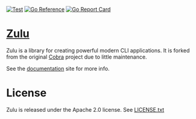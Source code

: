 [![Test](https://github.com/zulucmd/zulu/actions/workflows/test.yml/badge.svg)](https://github.com/zulucmd/zulu/actions/workflows/test.yml)
[![Go Reference](https://pkg.go.dev/badge/github.com/zulucmd/zulu.svg)](https://pkg.go.dev/github.com/zulucmd/zulu)
[![Go Report Card](https://goreportcard.com/badge/github.com/zulucmd/zulu)](https://goreportcard.com/report/github.com/zulucmd/zulu)

# [Zulu](https://zulucmd.github.io/zulu)

Zulu is a library for creating powerful modern CLI applications. It is forked from the original [Cobra](https://github.com/spf13/cobra) project due to little maintenance.

See the [documentation](https://zulucmd.github.io/zulu) site for more info.

# License

Zulu is released under the Apache 2.0 license. See [LICENSE.txt](LICENSE.txt)
